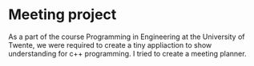# Meeting project
As a part of the course Programming in Engineering at the University of Twente, we were required to create a tiny appliaction to show understanding for c++ programming. I tried to create a meeting planner. 
